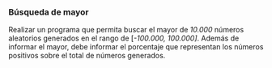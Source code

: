 ### Búsqueda de mayor

Realizar un programa que permita buscar el mayor de *10.000* números aleatorios generados en el rango de [*-100.000, 100.000]*. Además de informar el mayor, debe informar el porcentaje que representan los números positivos sobre el total de números generados.